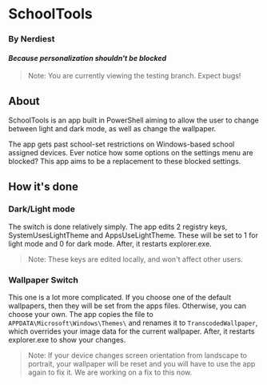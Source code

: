 # SchoolTools
### By Nerdiest
#### _Because personalization shouldn't be blocked_

>Note: You are currently viewing the testing branch. Expect bugs!

## About

SchoolTools is an app built in PowerShell aiming to allow the user to change between light and dark mode, as well as change the wallpaper.

The app gets past school-set restrictions on Windows-based school assigned devices. Ever notice how some options on the settings menu are blocked? This app aims to be a replacement to these blocked settings.
## How it's done
### Dark/Light mode
The switch is done relatively simply. The app edits 2 registry keys, SystemUsesLightTheme and AppsUseLightTheme. These will be set to 1 for light mode and 0 for dark mode. After, it restarts explorer.exe.
> Note: These keys are edited locally, and won't affect other users.
### Wallpaper Switch
This one is a lot more complicated. If you choose one of the default wallpapers, then they will be set from the apps files. Otherwise, you can choose your own. The app copies the file to `APPDATA\Microsoft\Windows\Themes\` and renames it to `TranscodedWallpaper`, which overrides your image data for the current wallpaper. After, it restarts explorer.exe to show your changes.
> Note: If your device changes screen orientation from landscape to portrait, your wallpaper will be reset and you will have to use the app again to fix it. We are working on a fix to this now.